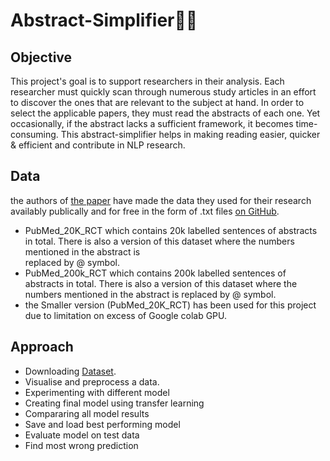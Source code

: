 # Abstract-Simplifier📄🔥
## Objective

This project's goal is to support researchers in their analysis. Each researcher must quickly scan through numerous study articles in an effort to discover the ones that are relevant to the subject at hand. In order to select the applicable papers, they must read the abstracts of each one. Yet occasionally, if the abstract lacks a sufficient framework, it becomes time-consuming. This abstract-simplifier helps in making reading easier, quicker & efficient and contribute in NLP research.

## Data 

 the authors of [the paper](https://arxiv.org/abs/1710.06071) have made the data they used for their research availably publically and for free in the form of .txt files [on GitHub](https://github.com/Franck-Dernoncourt/pubmed-rct).
 - PubMed_20K_RCT which contains 20k labelled sentences of abstracts in total. There is also a version of this dataset where the numbers mentioned in the abstract is                                                                                                                                                                           
   replaced by @ symbol.
 - PubMed_200k_RCT which contains 200k labelled sentences of abstracts in total. There is also a version of this dataset where the numbers mentioned in the abstract is                                                                                                                                                                            replaced by @ symbol.
 - the Smaller version (PubMed_20K_RCT) has been used for this project due to limitation on excess of Google colab GPU.

## Approach

- Downloading [Dataset](https://github.com/Franck-Dernoncourt/pubmed-rct).
- Visualise and preprocess a data.
- Experimenting with different model
- Creating final model using transfer learning
- Compararing all model results
- Save and load best performing model
- Evaluate model on test data
- Find most wrong prediction
